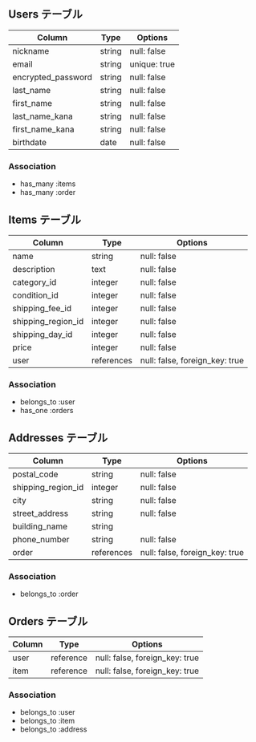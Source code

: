 ## Users テーブル

| Column             | Type   | Options     |
| ------------------ | ------ | ----------- |
| nickname           | string | null: false |
| email              | string | unique: true|
| encrypted_password | string | null: false |
| last_name          | string | null: false |
| first_name         | string | null: false |
| last_name_kana     | string | null: false |
| first_name_kana    | string | null: false |
| birthdate          | date   | null: false |

### Association

- has_many :items
- has_many :order


## Items テーブル

| Column             | Type    | Options     |
| ------------------ | ------  | ----------- |
| name               | string  | null: false |
| description        | text    | null: false |
| category_id        | integer | null: false |
| condition_id       | integer | null: false |
| shipping_fee_id    | integer | null: false |
| shipping_region_id | integer | null: false |
| shipping_day_id    | integer | null: false |
| price              | integer | null: false |
| user               | references | null: false, foreign_key: true|

### Association

- belongs_to :user
- has_one :orders


## Addresses テーブル

| Column             | Type       | Options     |
| ------------------ | ---------- | ----------- |
| postal_code        | string     | null: false |
| shipping_region_id | integer    | null: false |
| city               | string     | null: false |
| street_address     | string     | null: false |
| building_name      | string     |             |
| phone_number       | string     | null: false |
| order              | references | null: false, foreign_key: true|


### Association

- belongs_to :order


## Orders テーブル

| Column          | Type      | Options                   |
| --------------- | -------   | ------------------------- |
| user            | reference | null: false, foreign_key: true|
| item            | reference | null: false, foreign_key: true|

### Association

- belongs_to :user
- belongs_to :item
- belongs_to :address